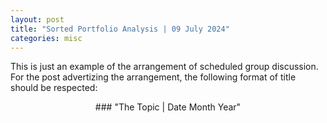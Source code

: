 ```yaml
---
layout: post
title: "Sorted Portfolio Analysis | 09 July 2024"
categories: misc
---
```


<p>This is just an example of the arrangement of scheduled group discussion. For the post advertizing the arrangement, the following format of title should be respected:<br>
<center>### "The Topic | Date Month Year"</center></p>